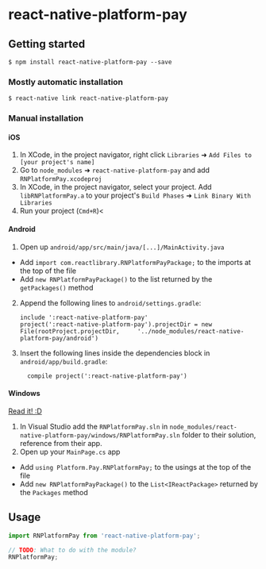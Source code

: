 
# react-native-platform-pay

## Getting started

`$ npm install react-native-platform-pay --save`

### Mostly automatic installation

`$ react-native link react-native-platform-pay`

### Manual installation


#### iOS

1. In XCode, in the project navigator, right click `Libraries` ➜ `Add Files to [your project's name]`
2. Go to `node_modules` ➜ `react-native-platform-pay` and add `RNPlatformPay.xcodeproj`
3. In XCode, in the project navigator, select your project. Add `libRNPlatformPay.a` to your project's `Build Phases` ➜ `Link Binary With Libraries`
4. Run your project (`Cmd+R`)<

#### Android

1. Open up `android/app/src/main/java/[...]/MainActivity.java`
  - Add `import com.reactlibrary.RNPlatformPayPackage;` to the imports at the top of the file
  - Add `new RNPlatformPayPackage()` to the list returned by the `getPackages()` method
2. Append the following lines to `android/settings.gradle`:
  	```
  	include ':react-native-platform-pay'
  	project(':react-native-platform-pay').projectDir = new File(rootProject.projectDir, 	'../node_modules/react-native-platform-pay/android')
  	```
3. Insert the following lines inside the dependencies block in `android/app/build.gradle`:
  	```
      compile project(':react-native-platform-pay')
  	```

#### Windows
[Read it! :D](https://github.com/ReactWindows/react-native)

1. In Visual Studio add the `RNPlatformPay.sln` in `node_modules/react-native-platform-pay/windows/RNPlatformPay.sln` folder to their solution, reference from their app.
2. Open up your `MainPage.cs` app
  - Add `using Platform.Pay.RNPlatformPay;` to the usings at the top of the file
  - Add `new RNPlatformPayPackage()` to the `List<IReactPackage>` returned by the `Packages` method


## Usage
```javascript
import RNPlatformPay from 'react-native-platform-pay';

// TODO: What to do with the module?
RNPlatformPay;
```
  